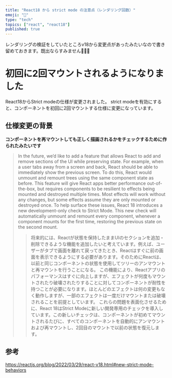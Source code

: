 ```yaml
---
title: "React18 から strict mode の注意点（レンダリング回数）"
emoji: "🗿"
type: "tech"
topics: ["react", "react18"]
published: true
---
```


レンダリングの検証をしていたところv18から変更点があったみたいなので書き留めておきます。既出ならすみません🙇🙇🙇

# 初回に2回マウントされるようになりました
React18からStrict modeの仕様が変更されました。
strict modeを有効にすると、コンポーネントを初回に2回マウントする仕様に変更になっています。

## 仕様変更の背景
**コンポーネントを再マウントしても正しく描画されるかをチェックするために作られたみたいです**

> In the future, we’d like to add a feature that allows React to add and remove sections of the UI while preserving state. For example, when a user tabs away from a screen and back, React should be able to immediately show the previous screen. To do this, React would unmount and remount trees using the same component state as before.
This feature will give React apps better performance out-of-the-box, but requires components to be resilient to effects being mounted and destroyed multiple times. Most effects will work without any changes, but some effects assume they are only mounted or destroyed once.
To help surface these issues, React 18 introduces a new development-only check to Strict Mode. This new check will automatically unmount and remount every component, whenever a component mounts for the first time, restoring the previous state on the second mount.
> > 将来的には、Reactが状態を保持したままUIのセクションを追加・削除できるような機能を追加したいと考えています。例えば、ユーザーがタブで画面を離れて戻ってきたとき、Reactはすぐに前の画面を表示できるようにする必要があります。そのためにReactは、以前と同じコンポーネントの状態を使用してツリーのアンマウントと再マウントを行うことになる。
この機能により、Reactアプリのパフォーマンスはすぐに向上しますが、エフェクトが何度もマウントされたり破壊されたりすることに対してコンポーネントが耐性を持つことが必要になります。ほとんどのエフェクトは何の変更もなく動作しますが、一部のエフェクトは一度だけマウントまたは破壊されることを前提としています。
これらの問題を表面化させるために、React 18はStrict Modeに新しい開発専用のチェックを導入しています。この新しいチェックは、コンポーネントが初めてマウントされるたびに、すべてのコンポーネントを自動的にアンマウントおよび再マウントし、2回目のマウントで以前の状態を復元します。

## 参考
https://reactjs.org/blog/2022/03/29/react-v18.html#new-strict-mode-behaviors